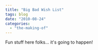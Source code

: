 ```yaml
---
title: "Big Bad Wish List"
tags: blog
date: "2010-08-24"
categories: 
  - "the-making-of"
---
```


Fun stuff here folks... it's going to happen!
